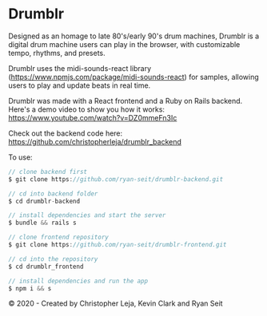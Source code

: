 # Drumblr

Designed as an homage to late 80's/early 90's drum machines, Drumblr is a digital drum machine users can play in the browser, with customizable tempo, rhythms, and presets.

Drumblr uses the midi-sounds-react library (https://www.npmjs.com/package/midi-sounds-react) for samples, allowing users to play and update beats in real time.

Drumblr was made with a React frontend and a Ruby on Rails backend. Here's a demo video to show you how it works: https://www.youtube.com/watch?v=DZ0mmeFn3Ic

Check out the backend code here: https://github.com/christopherleja/drumblr_backend

To use:

```js
// clone backend first
$ git clone https://github.com/ryan-seit/drumblr-backend.git

// cd into backend folder
$ cd drumblr-backend

// install dependencies and start the server
$ bundle && rails s

// clone frontend repository
$ git clone https://github.com/ryan-seit/drumblr-frontend.git

// cd into the repository
$ cd drumblr_frontend

// install dependencies and run the app
$ npm i && s
```

© 2020 - Created by Christopher Leja, Kevin Clark and Ryan Seit
